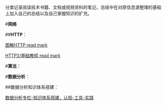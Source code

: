 分类记录阅读技术书籍、文档或视频资料的笔记，总结中在对原信息源整理的基础上加入自己的总结以及自己掌握知识的扩充。

#**网络**

##**HTTP**：

[图解HTTP read mark](https://github.com/onlyAngelia/Read-Mark/blob/master/HTTP/HTTP图解mark.md)

[HTTP2/基础教程 read mark](https://github.com/onlyAngelia/Read-Mark/blob/master/HTTP/HTTP2基础和实践.md)

#**算法**：

#**数据分析**：

##数据分析知识体系搭建：

[数据分析专栏-知识体系搭建，认知-工具-实践](https://github.com/onlyAngelia/Read-Mark/blob/master/数据分析/geekTime/数据分析-geekTimeNote.md)

